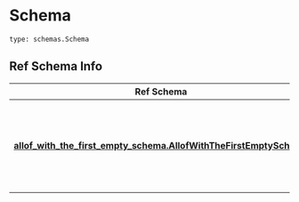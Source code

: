 # Schema
```
type: schemas.Schema
```

## Ref Schema Info
Ref Schema | Input Type | Output Type
---------- | ---------- | -----------
[**allof_with_the_first_empty_schema.AllofWithTheFirstEmptySchema**](../../../../../../../components/schema/allof_with_the_first_empty_schema.md) | dict, schemas.immutabledict, str, datetime.date, datetime.datetime, uuid.UUID, int, float, bool, None, list, tuple, bytes, io.FileIO, io.BufferedReader | schemas.immutabledict, str, float, int, bool, None, tuple, bytes, io.FileIO

